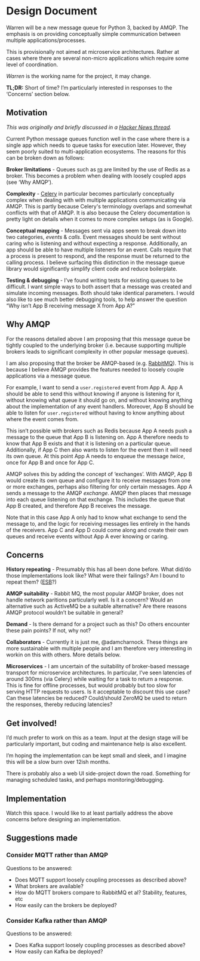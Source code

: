 # Design Document

Warren will be a new message queue for Python 3, backed by AMQP. 
The emphasis is on providing conceptually simple communication 
between multiple applications/processes.

This is provisionally not aimed at microservice architectures. Rather 
at cases where there are several non-micro applications which require some 
level of coordination.

*Warren* is the working name for the project, it may change.

**TL;DR:** Short of time? I’m particularly interested in responses to the ‘Concerns’ section below.

## Motivation

*This was originally and briefly discussed in a 
[Hacker News thread](https://news.ycombinator.com/item?id=14556988).*

Current Python message queues function well in the case where there 
is a single app which needs to queue tasks for execution later.
However, they seem poorly suited to multi-application ecosystems.
The reasons for this can be broken down as follows:

**Broker limitations** - Queues such as [rq](http://python-rq.org/)
are limited by the use of Redis as a broker. This 
becomes a problem when dealing with loosely coupled apps (see ‘Why AMQP’).

**Complexity** - [Celery](http://celery.readthedocs.io/) in particular 
becomes particularly conceptually complex when dealing with with 
multiple applications communicating via AMQP. This is partly because 
Celery's terminology overlaps and somewhat conflicts with that of AMQP.
It is also because the Celery documentation is pretty light on details 
when it comes to more complex setups (as is Google).

**Conceptual mapping** - Messages sent via apps seem to break down into 
two categories, *events* & *calls*. Event messages should be sent without 
caring who is listening and without expecting a response. Additionally, an app should 
be able to have multiple listeners for an event. Calls 
require that a process is present to respond, and the response must be 
returned to the calling process. I believe surfacing this distinction 
in the message queue library would significantly simplify client code 
and reduce boilerplate.

**Testing & debugging** - I’ve found writing tests for existing 
queues to be difficult. I want simple ways to both assert that a message was 
created and simulate incoming messages. Both should take identical parameters.
I would also like to see much better debugging tools, to help answer the question 
“Why isn’t App B receiving message X from App A?”

## Why AMQP

For the reasons detailed above I am proposing that this message queue be 
tightly coupled to the underlying broker (i.e. because 
supporting multiple brokers leads to significant complexity in other popular message queues).

I am also proposing that the broker be AMQP-based 
(e.g. [RabbitMQ](https://www.rabbitmq.com)). This is because I believe 
AMQP provides the features needed to loosely couple applications via a message queue.

For example, I want to send a ``user.registered`` event from App A. App A should 
be able to send this without knowing if anyone is listening for it, without knowing 
what queue it should go on, and without knowing anything about the implementation
of any event handlers. Moreover, App B should be able to listen for ``user.registered`` without 
having to know anything about where the event comes from.

This isn’t possible with brokers such as Redis because App A needs push a message 
to the queue that App B is listening on. App A therefore needs to know that App B exists and 
that it is listening on a particular queue. Additionally, if App C then also wants to listen 
for the event then it will need its own queue. At this point App A needs to enqueue the message *twice*, 
once for App B and once for App C.

AMQP solves this by adding the concept of ‘exchanges’.
With AMQP, App B would create its own queue and configure it to receive messages 
from one or more exchanges, perhaps also filtering for only certain messages.
App A sends a message to the AMQP *exchange*. AMQP then places that message into 
each queue listening on that exchange. This includes the queue that App B created, 
and therefore App B receives the message.

Note that in this case App A only had to know what exchange to send the message to, 
and the logic for receiving messages lies entirely in the hands of the receivers.
App C and App D could come along and create their own queues and receive events 
without App A ever knowing or caring.

## Concerns

**History repeating** - Presumably this has all been done before. 
What did/do those implementations look like? What were their failings? Am 
I bound to repeat them? ([ESB](https://en.wikipedia.org/wiki/Enterprise_service_bus)?)

**AMQP suitability** - Rabbit MQ, the most popular AMQP broker, does not handle network paritions particularly well. Is it a concern? Would an alternative such as ActiveMQ be a suitable alternative? Are there reasons AMQP protocol wouldn’t be suitable in general?

**Demand** - Is there demand for a project such as this? Do others encounter these 
pain points? If not, why not?

**Collaborators** - Currently it is just me, @adamcharnock. These things are more 
sustainable with multiple people and I am therefore very interesting in workin on this with others. 
More details below.

**Microservices** - I am uncertain of the suitability of broker-based 
message transport for microservice architectures. In particular, I’ve seen 
latencies of around 300ms (via Celery) while waiting for a task to return a response.
This is fine for offline processes, but would probably but too slow for serving HTTP 
requests to users. Is it acceptable to discount this use case? 
Can these latencies be reduced? Could/should ZeroMQ be used to return the responses, 
thereby reducing latencies?

## Get involved!

I’d much prefer to work on this as a team. Input at the design stage will 
be particularly important, but coding and maintenance help is also excellent.

I’m hoping the implementation can be kept small and sleek, and I imagine this will 
be a slow burn over 12ish months.

There is probably also a web UI side-project down the road. Something for managing 
scheduled tasks, and perhaps monitoring/debugging.

## Implementation

Watch this space. I would like to at least partially address the above 
concerns before designing an implementation.

## Suggestions made

### Consider MQTT rather than AMQP

Questions to be answered:

* Does MQTT support loosely coupling processes as described above?
* What brokers are available?
* How do MQTT brokers compare to RabbitMQ et al? Stability, features, etc
* How easily can the brokers be deployed?

### Consider Kafka rather than AMQP

Questions to be answered:

* Does Kafka support loosely coupling processes as described above?
* How easily can Kafka be deployed?
